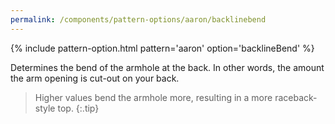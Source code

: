 ```yaml
---
permalink: /components/pattern-options/aaron/backlinebend
---
```

{% include pattern-option.html pattern='aaron' option='backlineBend' %}

Determines the bend of the armhole at the back. In other words, the amount the arm opening is cut-out on your back.

> Higher values bend the armhole more, resulting in a more raceback-style top.
{:.tip}
